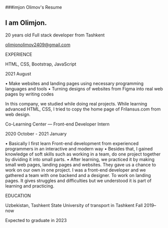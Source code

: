 
###imjon Olimov's Resume
## I am Olimjon.
20 years old Full stack developer from Tashkent

olimjonolimov2409@gmail.com


EXPERIENCE

HTML, CSS, Bootstrap, JavaScript

2021 August

• Make websites and landing pages using necessary programming languages and tools • Turning designs of websites from Figma into real web pages by writing codes

In this company, we studied while doing real projects. While learning advanced HTML, CSS, I tried to copy the home page of Frilansus.com from web design.

Co-Learning Center — Front-end Developer Intern

2020 October - 2021 January

• Basically I first learn Front-end development from experienced programmers in an interactive and modern way • Besides that, I gained knowledge of soft skills such as working in a team, do one project together by dividing it into small parts. • After learning, we practiced it by making small web pages, landing pages and websites. They gave us a chance to work on our own in one project. I was a front-end developer and we gathered a team with one backend and a designer. To work on landing pages. It gives struggles and difficulties but we understood it is part of learning and practicing.

EDUCATION

Uzbekistan, Tashkent State University of transport  in Tashkent Fall 2019– now

Expected to graduate in 2023

